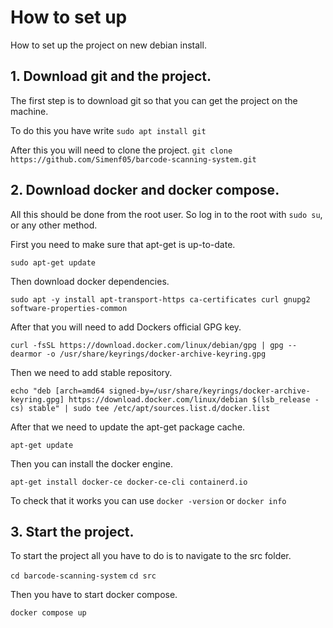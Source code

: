 # How to set up


How to set up the project on new debian install.

## 1. Download git and the project.

The first step is to download git so that you can get the project on the machine.

To do this you have write ```sudo apt install git```

After this you will need to clone the project. ```git clone https://github.com/Simenf05/barcode-scanning-system.git```

## 2. Download docker and docker compose.

All this should be done from the root user. So log in to the root with ``sudo su``,
or any other method.

First you need to make sure that apt-get is up-to-date.

```sudo apt-get update```

Then download docker dependencies.

```sudo apt -y install apt-transport-https ca-certificates curl gnupg2 software-properties-common```

After that you will need to add Dockers official GPG key.

```curl -fsSL https://download.docker.com/linux/debian/gpg | gpg --dearmor -o /usr/share/keyrings/docker-archive-keyring.gpg```

Then we need to add stable repository.

```echo "deb [arch=amd64 signed-by=/usr/share/keyrings/docker-archive-keyring.gpg] https://download.docker.com/linux/debian $(lsb_release -cs) stable" | sudo tee /etc/apt/sources.list.d/docker.list```

After that we need to update the apt-get package cache.

```apt-get update```

Then you can install the docker engine.

```apt-get install docker-ce docker-ce-cli containerd.io```

To check that it works you can use ``docker -version`` or ``docker info``

## 3. Start the project. 

To start the project all you have to do is to navigate to the src folder.

```cd barcode-scanning-system```
```cd src```

Then you have to start docker compose.

```docker compose up```
